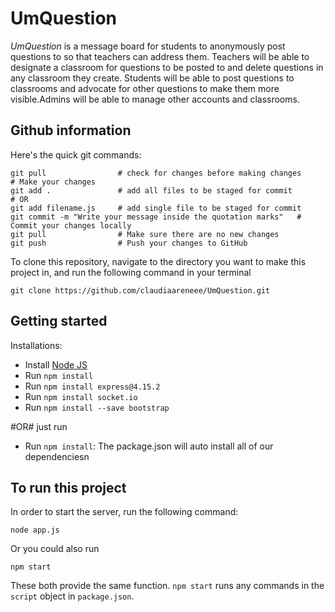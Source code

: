 # UmQuestion
*UmQuestion* is a message board for students to anonymously post questions to so that teachers can address them. Teachers will be able to designate a classroom for questions to be posted to and delete questions in any classroom they create. Students will be able to post questions to classrooms and advocate for other questions to make them more visible.Admins will be able to manage other accounts and classrooms.


## Github information
Here's the quick git commands:
```
git pull                # check for changes before making changes
# Make your changes
git add .               # add all files to be staged for commit
# OR 
git add filename.js     # add single file to be staged for commit
git commit -m "Write your message inside the quotation marks"   # Commit your changes locally
git pull                # Make sure there are no new changes
git push                # Push your changes to GitHub
```

To clone this repository, navigate to the directory you want to make this project in, and run the following command in your terminal
```
git clone https://github.com/claudiaareneee/UmQuestion.git
```

## Getting started
Installations:
- Install [Node JS](https://nodejs.org/en/download/)
- Run ```npm install```
- Run ```npm install express@4.15.2```
- Run ```npm install socket.io```
- Run ```npm install --save bootstrap```

#OR# just run 
- Run ```npm install```: The package.json will auto install all of our dependenciesn

## To run this project
In order to start the server, run the following command:
```
node app.js
```
Or you could also run
```
npm start
```
These both provide the same function. ```npm start``` runs any commands in the ```script``` object in ```package.json```.
